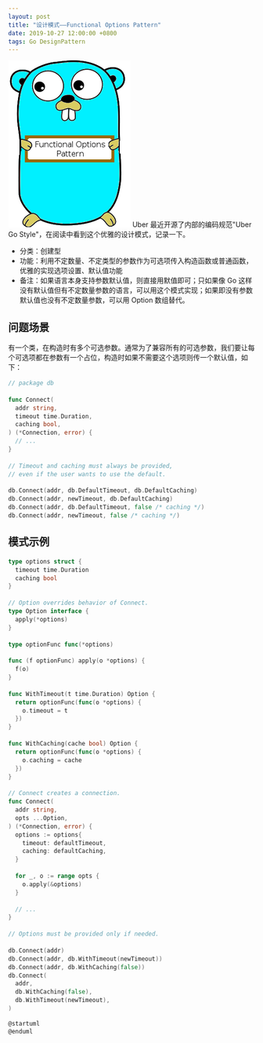 ```yaml
---
layout: post
title: "设计模式——Functional Options Pattern"
date: 2019-10-27 12:00:00 +0800
tags: Go DesignPattern
---
```


![Functional Options Pattern](/assets/images/2019-10-27-Functional_Options_Pattern_1.png)
Uber 最近开源了内部的编码规范"Uber Go Style"，在阅读中看到这个优雅的设计模式，记录一下。

- 分类：创建型
- 功能：利用不定数量、不定类型的参数作为可选项传入构造函数或普通函数，优雅的实现选项设置、默认值功能
- 备注：如果语言本身支持参数默认值，则直接用默值即可；只如果像 Go 这样没有默认值但有不定数量参数的语言，可以用这个模式实现；如果即没有参数默认值也没有不定数量参数，可以用 Option 数组替代。

## 问题场景

有一个类，在构造时有多个可选参数。通常为了兼容所有的可选参数，我们要让每个可选项都在参数有一个占位，构造时如果不需要这个选项则传一个默认值，如下：

```go
// package db

func Connect(
  addr string,
  timeout time.Duration,
  caching bool,
) (*Connection, error) {
  // ...
}

// Timeout and caching must always be provided,
// even if the user wants to use the default.

db.Connect(addr, db.DefaultTimeout, db.DefaultCaching)
db.Connect(addr, newTimeout, db.DefaultCaching)
db.Connect(addr, db.DefaultTimeout, false /* caching */)
db.Connect(addr, newTimeout, false /* caching */)
```

## 模式示例

```go
type options struct {
  timeout time.Duration
  caching bool
}

// Option overrides behavior of Connect.
type Option interface {
  apply(*options)
}

type optionFunc func(*options)

func (f optionFunc) apply(o *options) {
  f(o)
}

func WithTimeout(t time.Duration) Option {
  return optionFunc(func(o *options) {
    o.timeout = t
  })
}

func WithCaching(cache bool) Option {
  return optionFunc(func(o *options) {
    o.caching = cache
  })
}

// Connect creates a connection.
func Connect(
  addr string,
  opts ...Option,
) (*Connection, error) {
  options := options{
    timeout: defaultTimeout,
    caching: defaultCaching,
  }

  for _, o := range opts {
    o.apply(&options)
  }

  // ...
}

// Options must be provided only if needed.

db.Connect(addr)
db.Connect(addr, db.WithTimeout(newTimeout))
db.Connect(addr, db.WithCaching(false))
db.Connect(
  addr,
  db.WithCaching(false),
  db.WithTimeout(newTimeout),
)
```

```plantuml
@startuml
@enduml
```
